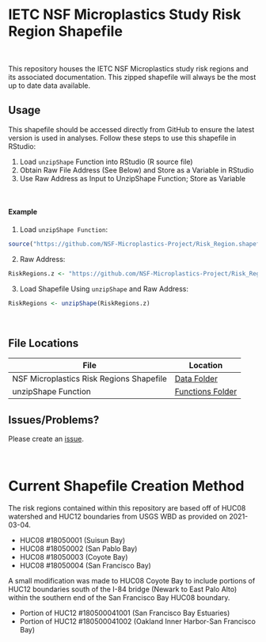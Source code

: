 # IETC NSF Microplastics Study Risk Region Shapefile

<br>

This repository houses the IETC NSF Microplastics study risk regions and its associated documentation. This zipped shapefile will always be the most up to date data available.

## Usage

This shapefile should be accessed directly from GitHub to ensure the latest version is used in analyses. Follow these steps to use this shapefile in RStudio:

1. Load `unzipShape` Function into RStudio (R source file)
2. Obtain Raw File Address (See Below) and Store as a Variable in RStudio
3. Use Raw Address as Input to UnzipShape Function; Store as Variable

<br>

#### Example

1. Load `unzipShape Function`:
```R
source("https://github.com/NSF-Microplastics-Project/Risk_Region.shapefile/raw/main/Functions/unzipShape.r")
```
2. Raw Address:
```R
RiskRegions.z <- "https://github.com/NSF-Microplastics-Project/Risk_Region.shapefile/raw/main/Data/SFB_RiskRegions_20210304.zip"
```
3. Load Shapefile Using `unzipShape` and Raw Address:
```R
RiskRegions <- unzipShape(RiskRegions.z)
```

<br>

## File Locations

File | Location
------------ | -------------
NSF Microplastics Risk Regions Shapefile | [Data Folder](https://github.com/NSF-Microplastics-Project/Risk_Region.shapefile/tree/main/Data)
unzipShape Function | [Functions Folder](https://github.com/NSF-Microplastics-Project/Risk_Region.shapefile/tree/main/Functions)


## Issues/Problems?

Please create an [issue](https://github.com/NSF-Microplastics-Project/Risk_Region.shapefile/issues).

<br>

# Current Shapefile Creation Method

The risk regions contained within this repository are based off of HUC08 watershed and HUC12 boundaries from USGS WBD as provided on 2021-03-04.

* HUC08 #18050001 (Suisun Bay)
* HUC08 #18050002 (San Pablo Bay)
* HUC08 #18050003 (Coyote Bay)
* HUC08 #18050004 (San Francisco Bay)

A small modification was made to HUC08 Coyote Bay to include portions of HUC12 boundaries south of the I-84 bridge (Newark to East Palo Alto) within the southern end of the San Francisco Bay HUC08 boundary.

* Portion of HUC12 #180500041001 (San Francisco Bay Estuaries)
* Portion of HUC12 #180500041002 (Oakland Inner Harbor-San Francisco Bay)